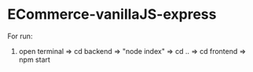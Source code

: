 # ECommerce-vanillaJS-express
For run:
1. open terminal => cd backend => "node index" => cd .. => cd frontend => npm start
